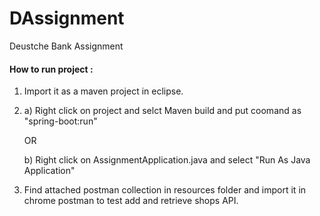 # DAssignment
Deustche Bank Assignment


#### How to run project :

1) Import it as a maven project in eclipse.
2) 
    a) Right click on project and selct Maven build and put coomand as "spring-boot:run"
    
    OR
    
    b) Right click on AssignmentApplication.java and select "Run As Java Application"
3) Find attached postman collection in resources folder and import it in chrome postman to test add and retrieve shops API.


    
